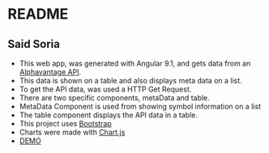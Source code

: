 # README

## Said Soria
- This web app, was generated with Angular 9.1, and gets data from an [Alphavantage API](https://www.alphavantage.co/query?function=TIME_SERIES_DAILY&symbol=IBM&apikey=demo).
- This data is shown on a table and also displays meta data on a list.
- To get the API data, was used a HTTP Get Request.
- There are two specific components, metaData and table.
- MetaData Component is used from showing symbol information on a list
- The table component displays the API data in a table.
- This project uses [Bootstrap](https://getbootstrap.com/docs/4.5/getting-started/introduction/)
- Charts were made with [Chart.js](https://www.chartjs.org/docs/latest/)
- [DEMO](https://said-insaite.herokuapp.com)